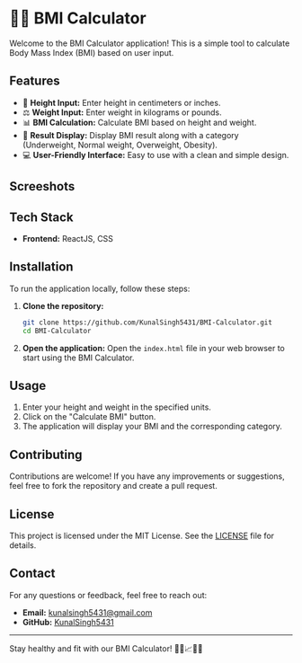 # 🏋️‍♂️ BMI Calculator

Welcome to the BMI Calculator application! This is a simple tool to calculate Body Mass Index (BMI) based on user input.

## Features

- 📏 **Height Input:** Enter height in centimeters or inches.
- ⚖️ **Weight Input:** Enter weight in kilograms or pounds.
- 📊 **BMI Calculation:** Calculate BMI based on height and weight.
- 📄 **Result Display:** Display BMI result along with a category (Underweight, Normal weight, Overweight, Obesity).
- 💻 **User-Friendly Interface:** Easy to use with a clean and simple design.

## Screeshots

## Tech Stack

- **Frontend:** ReactJS, CSS

## Installation

To run the application locally, follow these steps:

1. **Clone the repository:**
    ```sh
    git clone https://github.com/KunalSingh5431/BMI-Calculator.git
    cd BMI-Calculator
    ```

2. **Open the application:**
    Open the `index.html` file in your web browser to start using the BMI Calculator.

## Usage

1. Enter your height and weight in the specified units.
2. Click on the "Calculate BMI" button.
3. The application will display your BMI and the corresponding category.

## Contributing

Contributions are welcome! If you have any improvements or suggestions, feel free to fork the repository and create a pull request.

## License

This project is licensed under the MIT License. See the [LICENSE](LICENSE) file for details.

## Contact

For any questions or feedback, feel free to reach out:

- **Email:** [kunalsingh5431@gmail.com](mailto:kunalsingh5431@gmail.com)
- **GitHub:** [KunalSingh5431](https://github.com/KunalSingh5431)

---

Stay healthy and fit with our BMI Calculator! 🏋️‍♀️📈🏃‍♂️
